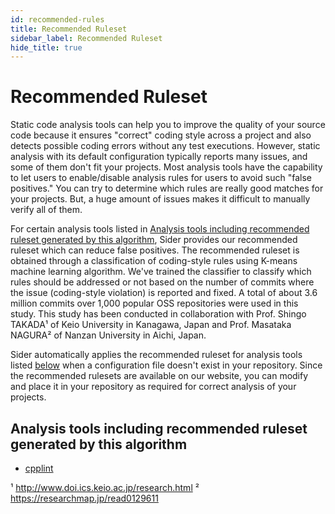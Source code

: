 ```yaml
---
id: recommended-rules
title: Recommended Ruleset
sidebar_label: Recommended Ruleset
hide_title: true
---
```


# Recommended Ruleset

Static code analysis tools can help you to improve the quality of your source code because it ensures "correct" coding style across a project and also detects possible coding errors without any test executions. However, static analysis with its default configuration typically reports many issues, and some of them don't fit your projects. Most analysis tools have the capability to let users to enable/disable analysis rules for users to avoid such "false positives." You can try to determine which rules are really good matches for your projects. But, a huge amount of issues makes it difficult to manually verify all of them.

For certain analysis tools listed in [Analysis tools including recommended ruleset generated by this algorithm](#analysis-tools-including-recommended-ruleset-generated-by-this-algorithm), Sider provides our recommended ruleset which can reduce false positives. The recommended ruleset is obtained through a classification of coding-style rules using K-means machine learning algorithm. We've trained the classifier to classify which rules should be addressed or not based on the number of commits where the issue (coding-style violation) is reported and fixed. A total of about 3.6 million commits over 1,000 popular OSS repositories were used in this study. This study has been conducted in collaboration with Prof. Shingo TAKADA¹ of Keio University in Kanagawa, Japan and Prof. Masataka NAGURA² of Nanzan University in Aichi, Japan.

Sider automatically applies the recommended ruleset for analysis tools listed [below](#analysis-tools-including-recommended-ruleset-generated-by-this-algorithm) when a configuration file doesn't exist in your repository. Since the recommended rulesets are available on our website, you can modify and place it in your repository as required for correct analysis of your projects.

## Analysis tools including recommended ruleset generated by this algorithm

- [cpplint](../tools/cplusplus/cpplint.md#recommended-ruleset)

¹ http://www.doi.ics.keio.ac.jp/research.html
² https://researchmap.jp/read0129611
